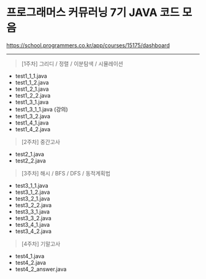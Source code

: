 # 프로그래머스 커뮤러닝 7기 JAVA 코드 모음
https://school.programmers.co.kr/app/courses/15175/dashboard

---

> [1주차] 그리디 / 정렬 / 이분탐색 / 시뮬레이션

  * test1_1_1.java
  * test1_1_2.java
  * test1_2_1.java
  * test1_2_2.java
  * test1_3_1.java
  * test1_3_1_1.java (강의)
  * test1_3_2.java
  * test1_4_1.java
  * test1_4_2.java

> [2주차] 중간고사

  * test2_1.java
  * test2_2.java
 
> [3주차] 해시 / BFS / DFS / 동적계획법

  * test3_1_1.java
  * test3_1_2.java
  * test3_2_1.java
  * test3_2_2.java
  * test3_3_1.java
  * test3_3_2.java
  * test3_4_1.java
  * test3_4_2.java

> [4주차] 기말고사

  * test4_1.java
  * test4_2.java
  * test4_2_answer.java
